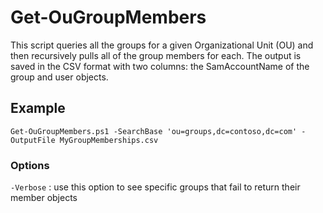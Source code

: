 # Get-OuGroupMembers
This script queries all the groups for a given Organizational Unit (OU) and then recursively pulls all of the group members for each.  The output is saved in the CSV format with two columns: the SamAccountName of the group and user objects.

## Example
```console
Get-OuGroupMembers.ps1 -SearchBase 'ou=groups,dc=contoso,dc=com' -OutputFile MyGroupMemberships.csv
```
### Options
`-Verbose` : use this option to see specific groups that fail to return their member objects

